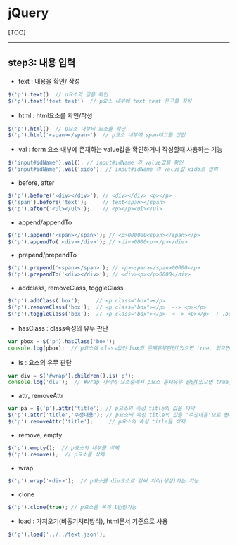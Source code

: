 # jQuery

[TOC]

---

## step3: 내용 입력

- text : 내용을 확인/ 작성

```javascript
$('p').text()  // p요소의 글을 확인
$('p').text('text test')  // p요소 내부에 text test 문구를 작성
```

- html : html요소를 확인/작성

```javascript
$('p').html()  // p요소 내부의 요소를 확인
$('p').html('<span></span>')  // p요소 내부에 span태그를 삽입
```

- val : form 요소 내부에 존재하는 value값을 확인하거나 작성할때 사용하는 기능

```javascript
$('input#idName').val(); // input#idName 의 value값을 확인
$('input#idName').val('xido'); // input#idName 의 value값 xido로 입력
```

- before, after

```javascript
$('p').before('<div></div>'); // <div></div> <p></p>
$('span').before('text');     // text<span></span>
$('p').after('<ul></ul>');    // <p></p><ul></ul>
```

- append/appendTo

```javascript
$('p').append('<span></span>'); // <p>000000<span></span></p>
$('p').appendTo('<div></div>'); // <div>0000<p></p></div>
```

- prepend/prependTo

```javascript
$('p').prepend('<span></span>'); // <p><span></span>00000</p>
$('p').prependTo('<div></div>'); // <div><p></p>0000</div>
```

- addclass, removeClass, toggleClass

```javascript
$('p').addClass('box');     // <p class="box"></p>
$('p').removeClass('box');  // <p class="box"></p>  --> <p></p>
$('p').toggleClass('box');  // <p class="box"></p>  <--> <p></p>  : .box를 넣었다 뺐다 교차 처리
```

- hasClass : class속성의 유무 판단

```javascript
var pbox = $('p').hasClass('box');
console.log(pbox);  // p요소에 class값인 box의 존재유무판단(있으면 true, 없으면 false)
```

- is : 요소의 유무 판단

```javascript
var div = $('#wrap').children().is('p');
console.log('div');  // #wrap 자식의 요소중에서 p요소 존재유무 판단(있으면 true, 없으면 false)
```

- attr, removeAttr

```javascript
var pa = $('p').attr('title'); // p요소의 속성 title의 값을 파악
$('p').attr('title','수정내용'); // p요소의 속성 title의 값을 '수정내용'으로 변경
$('p').removeAttr('title');     // p요소의 속성 title을 삭제
```

- remove, empty

```javascript
$('p').empty();  // p요소의 내부를 삭제
$('p').remove();  // p요소를 삭제
```

- wrap

```javascript
$('p').wrap('<div>');  // p요소를 div요소로 감싸 처리(생성)하는 기능
```

- clone

```javascript
$('p').clone(true); // p요소를 복제 1번만가능
```

- load : 가져오기(비동기처리방식), html문서 기준으로 사용

```javascript
$('p').load('../../text.json');
```

